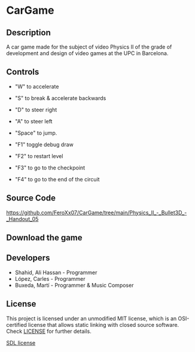 # CarGame
## Description

A car game made for the subject of video Physics II of the grade of development and design of video games at the UPC in Barcelona.

## Controls

 - "W" to accelerate
 - "S" to break & accelerate backwards
 - "D" to steer right
 - "A" to steer left

 - "Space" to jump.
 
 - "F1" toggle debug draw
 - "F2" to restart level
 - "F3" to go to the checkpoint
 - "F4" to go to the end of the circuit

## Source Code
https://github.com/FeroXx07/CarGame/tree/main/Physics_II_-_Bullet3D_-_Handout_05

## Download the game

## Developers

 - Shahid, Ali Hassan - Programmer
 - López, Carles - Programmer
 - Buxeda, Martí - Programmer & Music Composer

## License

This project is licensed under an unmodified MIT license, which is an OSI-certified license that allows static linking with closed source software. Check [LICENSE](LICENSE) for further details.

[SDL license](https://github.com/FeroXx07/Pinball/blob/main/Pinball/SDL/COPYING.txt)
